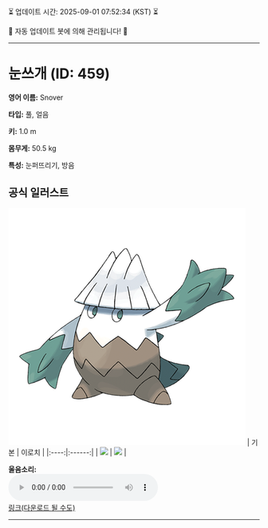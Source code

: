
⏳ 업데이트 시간: 2025-09-01 07:52:34 (KST) ⏳

🤖 자동 업데이트 봇에 의해 관리됩니다! 🤖

---

# 눈쓰개 (ID: 459)
**영어 이름:** Snover

**타입:** 풀, 얼음

**키:** 1.0 m

**몸무게:** 50.5 kg

**특성:** 눈퍼뜨리기, 방음

## 공식 일러스트
![](https://raw.githubusercontent.com/PokeAPI/sprites/master/sprites/pokemon/other/official-artwork/459.png)
| 기본 | 이로치 |
|:----:|:------:|
| <img src="http://play.pokemonshowdown.com/sprites/ani/snover.gif" width="200"> | <img src="http://play.pokemonshowdown.com/sprites/ani-shiny/snover.gif" width="200"> |

**울음소리:**<br><audio controls src="https://raw.githubusercontent.com/PokeAPI/cries/main/cries/pokemon/latest/459.ogg"></audio><br> [링크(다운로드 될 수도)](https://raw.githubusercontent.com/PokeAPI/cries/main/cries/pokemon/latest/459.ogg)


---
